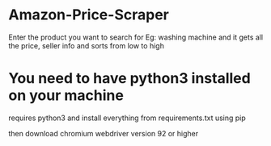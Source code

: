 # Amazon-Price-Scraper

Enter the product you want to search for Eg: washing machine and it gets all the price, seller info and sorts from low to high

# You need to have python3 installed on your machine

requires python3 and install everything from requirements.txt using pip

then download chromium webdriver version 92 or higher
